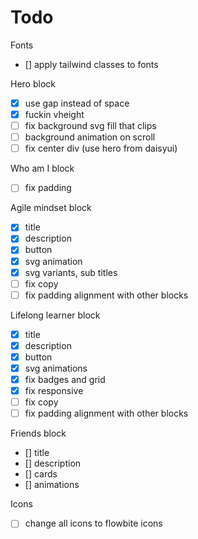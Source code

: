 # Todo

Fonts
- [] apply tailwind classes to fonts

Hero block
- [x] use gap instead of space
- [x] fuckin vheight
- [ ] fix background svg fill that clips
- [ ] background animation on scroll
- [ ] fix center div (use hero from daisyui)

Who am I block
- [ ] fix padding

Agile mindset block
- [x] title
- [x] description
- [x] button
- [x] svg animation
- [x] svg variants, sub titles
- [ ] fix copy
- [ ] fix padding alignment with other blocks

Lifelong learner block
- [x] title
- [x] description
- [x] button
- [x] svg animations
- [x] fix badges and grid
- [x] fix responsive
- [ ] fix copy
- [ ] fix padding alignment with other blocks

Friends block
- [] title
- [] description
- [] cards
- [] animations



Icons
- [ ] change all icons to flowbite icons